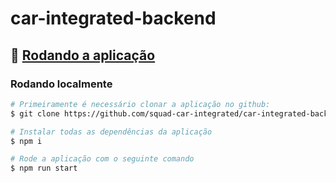 # car-integrated-backend

## 🎲 [Rodando a aplicação](#rodando-a-api)

### Rodando localmente
```bash
# Primeiramente é necessário clonar a aplicação no github:
$ git clone https://github.com/squad-car-integrated/car-integrated-backend.git

# Instalar todas as dependências da aplicação
$ npm i

# Rode a aplicação com o seguinte comando
$ npm run start
```
